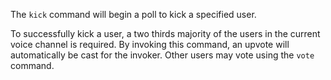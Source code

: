 The `kick` command will begin a poll to kick a specified user.

To successfully kick a user, a two thirds majority of the users in the current voice channel is required. By invoking this command, an upvote will automatically be cast for the invoker. Other users may vote using the `vote` command.
